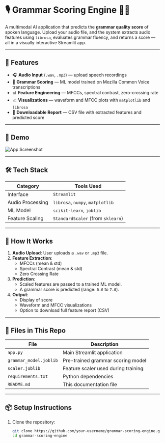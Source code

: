 # 🎙️ Grammar Scoring Engine 🧠✅

A multimodal AI application that predicts the **grammar quality score** of spoken language. Upload your audio file, and the system extracts audio features using `librosa`, evaluates grammar fluency, and returns a score — all in a visually interactive Streamlit app.

---

## 📌 Features

- 🎧 **Audio Input** (`.wav`, `.mp3`) — upload speech recordings
- 🧠 **Grammar Scoring** — ML model trained on Mozilla Common Voice transcriptions
- 📊 **Feature Engineering** — MFCCs, spectral contrast, zero-crossing rate
- 📈 **Visualizations** — waveform and MFCC plots with `matplotlib` and `librosa`
- 📁 **Downloadable Report** — CSV file with extracted features and predicted score

---

## 🚀 Demo

![App Screenshot](https://via.placeholder.com/800x400?text=Upload+Audio+%7C+Get+Grammar+Score+%7C+Visualize)

---

## 🛠️ Tech Stack

| Category         | Tools Used                        |
|------------------|------------------------------------|
| Interface        | `Streamlit`                        |
| Audio Processing | `librosa`, `numpy`, `matplotlib`   |
| ML Model         | `scikit-learn`, `joblib`           |
| Feature Scaling  | `StandardScaler` (from `sklearn`)  |

---

## 🧪 How It Works

1. **Audio Upload**: User uploads a `.wav` or `.mp3` file.
2. **Feature Extraction**:
    - MFCCs (mean & std)
    - Spectral Contrast (mean & std)
    - Zero Crossing Rate
3. **Prediction**:
    - Scaled features are passed to a trained ML model.
    - A grammar score is predicted (range: `0.0` to `7.0`).
4. **Output**:
    - Display of score
    - Waveform and MFCC visualizations
    - Option to download full feature report (CSV)

---

## 📂 Files in This Repo

| File | Description |
|------|-------------|
| `app.py` | Main Streamlit application |
| `grammar_model.joblib` | Pre-trained grammar scoring model |
| `scaler.joblib` | Feature scaler used during training |
| `requirements.txt` | Python dependencies |
| `README.md` | This documentation file |

---

## 📦 Setup Instructions

1. Clone the repository:
   ```bash
   git clone https://github.com/your-username/grammar-scoring-engine.git
   cd grammar-scoring-engine
